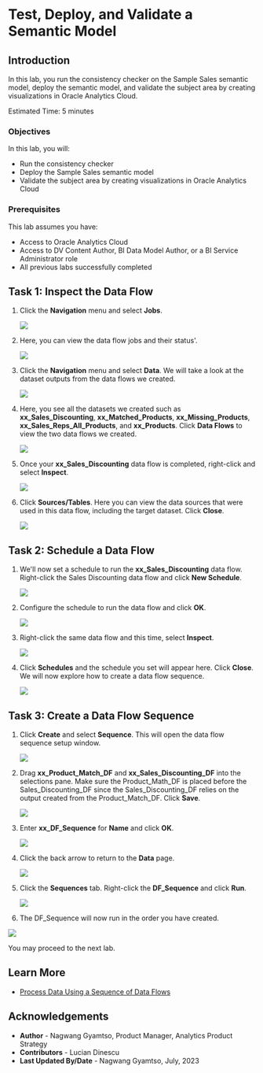 # Test, Deploy, and Validate a Semantic Model

## Introduction

In this lab, you run the consistency checker on the Sample Sales semantic model, deploy the semantic model, and validate the subject area by creating visualizations in Oracle Analytics Cloud.

Estimated Time: 5 minutes

### Objectives

In this lab, you will:
* Run the consistency checker
* Deploy the Sample Sales semantic model
* Validate the subject area by creating visualizations in Oracle Analytics Cloud

### Prerequisites

This lab assumes you have:
* Access to Oracle Analytics Cloud
* Access to DV Content Author, BI Data Model Author, or a BI Service Administrator role
* All previous labs successfully completed


## Task 1: Inspect the Data Flow

1. Click the **Navigation** menu and select **Jobs**.

	![](images/jobs.png)

2. Here, you can view the data flow jobs and their status'.

	![](images/data-flows.png)

3. Click the **Navigation** menu and select **Data**. We will take a look at the dataset outputs from the data flows we created.

	![](images/data.png)

4. Here, you see all the datasets we created such as **xx\_Sales\_Discounting**, **xx\_Matched\_Products**, **xx\_Missing\_Products**, **xx\_Sales\_Reps\_All\_Products**, and **xx_Products**. Click **Data Flows** to view the two data flows we created.

	![](images/datasets.png)

5. Once your **xx\_Sales\_Discounting** data flow is completed, right-click and select **Inspect**.

	![](images/inspect.png)

6. Click **Sources/Tables**. Here you can view the data sources that were used in this data flow, including the target dataset. Click **Close**.

	![](images/close.png)

## Task 2: Schedule a Data Flow

1. We'll now set a schedule to run the **xx\_Sales\_Discounting** data flow. Right-click the Sales Discounting data flow and click **New Schedule**.

	![](images/new-schedule.png)

2. Configure the schedule to run the data flow and click **OK**.

	![](images/ok.png)

3. Right-click the same data flow and this time, select **Inspect**.

	![](images/inspect.png)

4. Click **Schedules** and the schedule you set will appear here. Click **Close**. We will now explore how to create a data flow sequence.

	![](images/close-schedule.png)

## Task 3: Create a Data Flow Sequence

1. Click **Create** and select **Sequence**. This will open the data flow sequence setup window.

	![](images/create-sequence.png)

2. Drag **xx\_Product\_Match\_DF** and **xx\_Sales\_Discounting\_DF** into the selections pane. Make sure the Product_Math_DF is placed before the Sales_Discounting_DF since the Sales_Discounting_DF relies on the output created from the Product_Match_DF. Click **Save**.

	![](images/drag-df.png)

3. Enter **xx\_DF\_Sequence** for **Name** and click **OK**.

	![](images/save-sequence-as.png)

4. Click the back arrow to return to the **Data** page.

	![](images/nav-back.png)

5. Click the **Sequences** tab. Right-click the **DF_Sequence** and click **Run**.

	![](images/run-sequence.png)

6. The DF_Sequence will now run in the order you have created.

![](images/status.png)

You may proceed to the next lab.

## Learn More
* [Process Data Using a Sequence of Data Flows](https://docs.oracle.com/en/cloud/paas/analytics-cloud/acubi/process-data-using-sequence-data-flows.html#GUID-CA3C5C48-069B-4D4B-A989-5932A1B421EB)

## Acknowledgements
* **Author** - Nagwang Gyamtso, Product Manager, Analytics Product Strategy
* **Contributors** - Lucian Dinescu
* **Last Updated By/Date** - Nagwang Gyamtso, July, 2023

